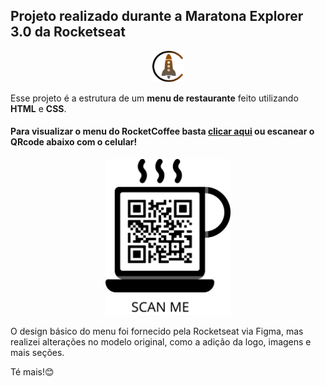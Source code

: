 ## Projeto realizado durante a Maratona Explorer 3.0 da Rocketseat

<p align="center">
  <img src="./favicon.png" width="50" height="50" title="Favicon criado para o projeto" alt="Favicon do projeto">
</p>

Esse projeto é a estrutura de um <strong>menu de restaurante</strong> feito utilizando <strong>HTML</strong> e <strong>CSS</strong>. 

#### Para visualizar o menu do RocketCoffee basta <a href="clever-pie-b9f17f.netlify.app">clicar aqui</a> ou escanear o QRcode abaixo com o celular! 

<p align="center">
  <img src="./frame.png" width="200" height="250" title="Leia o QRcode com o seu celular" alt="QR code para acessar o menu">
</p>

O design básico do menu foi fornecido pela Rocketseat via Figma, mas realizei alterações no modelo original, como a adição da logo, imagens e mais seções. 

Té mais!😊

